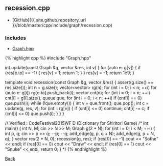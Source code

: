 ## recession.cpp

- [GitHub]({{ site.github.repository_url }}/blob/master/cpp/include/graph/recession.cpp)

### Includes

- [Graph.hpp](Graph)

{% highlight cpp %}
#include "Graph.hpp"

int update(const Graph &g, vector<int> &res, int v) {
  for (auto e: g[v]) {
    if (res[e.to] == -1) {
      res[v] = 1;
      return 1;
    }
  }
  res[v] = -1;
  return 1e9;
}

template <typename T>
void recession(const Graph &g, vector<T> &res) {
  assert(g.size() == res.size());
  int n = g.size();
  vector<vector<int>> rg(n);
  for (int i = 0; i < n; ++i)
    for (auto e: g[i]) rg[e.to].push_back(i);
  vector<int> cnt(n);
  for (int i = 0; i < n; ++i) cnt[i] = g[i].size();
  queue<int> que;
  for (int i = 0; i < n; ++i)
    if (cnt[i] == 0) que.push(i);
  while (!que.empty()) {
    int v = que.front(); que.pop();
    int c = update(g, res, v);
    for (int i: rg[v]) {
      if (cnt[i] <= 0) continue;
      cnt[i] -= c;
      if (cnt[i] <= 0) que.push(i);
    }
  }
}

// Verified : CodeFestival2015WF D (Dictionary for Shiritori Game)
/*
int main() {
  int N, M;
  cin >> N >> M;
  Graph<int> g(2 * N);
  for (int i = 0; i < M; ++i) {
    int p, q;
    cin >> p >> q;
    --p; --q;
    add_edge(g, p, q + N);
    add_edge(g, p + N, q);
  }
  vector<int> res(2 * N, 0);
  recession(g, res);
  if (res[0] == -1) cout << "Sothe" << endl;
  if (res[0] ==  0) cout << "Draw"  << endl;
  if (res[0] ==  1) cout << "Snuke" << endl;
  return 0;
}
*/
{% endhighlight %}

[Back](../../..)
